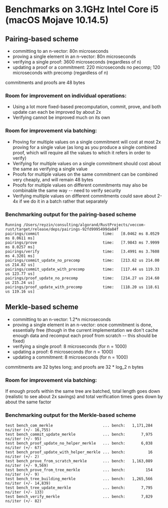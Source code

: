  # Benchmarks on 3.1GHz Intel Core i5 (macOS Mojave 10.14.5)

## Pairing-based scheme

- committing to an n-vector: 80n microseconds
- proving a single element in an n-vector: 80n microseconds
- verifying a single proof: 3600 microseconds (regardless of n)
- updating a proof or a commitment: 220 microseconds no pecomp; 120 microseconds with precomp (regardless of n)

commitments and proofs are 48 bytes

### Room for improvement on individual operations:
- Using a lot more fixed-based precomputation, commit, prove, and both update can each be improved by about 2x
- Verifying cannot be improved much on its own

### Room for improvement via batching:
- Proving for multiple values on a single commitment will cost at most 2x proving for a single value (as long as you produce a single combined proof, which will require all the values to which it refers in order to verify)
- Verifying for multiple values on a single commitment should cost about the same as verifying a single value
- Proofs for multiple values on the same commitment can be combined very cheaply, and will remain 48 bytes
- Proofs for multiple values on different commitments may also be combinable the same way -- need to verify security
- Verifying multiple values on different commitments could save about 2-4x if we do it in a batch rather that separately

### Benchmarking output for the pairing-based scheme

```
Running /Users/reyzin/consulting/algorand/RustProjects/veccom-rust/target/release/deps/pairings-92fd9995499da84f
pairings/commit                            time:   [8.0462 ms 8.0529 ms 8.0611 ms]                           
pairings/prove                             time:   [7.9843 ms 7.9999 ms 8.0257 ms]                          
pairings/verify                            time:   [3.4991 ms 3.7608 ms 4.3201 ms]                          
pairings/commit_update_no_precomp          time:   [213.62 us 214.00 us 214.82 us]
pairings/commit_update_with_precomp        time:   [117.44 us 119.33 us 123.77 us]
pairings/proof_update_no_precomp           time:   [214.27 us 214.60 us 215.24 us]
pairings/proof_update_with_precomp         time:   [118.20 us 118.61 us 119.16 us]
```

## Merkle-based scheme

- committing to an n-vector: 1.2*n microseconds
- proving a single element in an n-vector: once commitment is done, essentially free (though in the current implementation we don't cache enough data and recomput each proof from scratch -- this should be fixed)
- verifying a single proof: 8 microseconds (for n = 1000)
- updating a proof: 6 microseconds (for n = 1000)
- updating a commitment: 8 microseconds (for n = 1000)

commitments are 32 bytes long; and proofs are 32 * log_2 n bytes

### Room for improvement via batching:

If enough proofs within the same tree are batched, total length goes down (realistic to see about 2x savings) and total verification times goes down by about the same factor


### Benchmarking output for the Merkle-based scheme
```
test bench_com_merkle                      ... bench:   1,171,284 ns/iter (+/- 16,755)
test bench_commit_update_merkle            ... bench:       7,975 ns/iter (+/- 95)
test bench_proof_update_no_helper_merkle   ... bench:       6,038 ns/iter (+/- 67)
test bench_proof_update_with_helper_merkle ... bench:          16 ns/iter (+/- 2)
test bench_prove_from_scratch_merkle       ... bench:   1,163,089 ns/iter (+/- 9,569)
test bench_prove_from_tree_merkle          ... bench:         154 ns/iter (+/- 9)
test bench_tree_building_merkle            ... bench:   1,265,566 ns/iter (+/- 14,839)
test bench_tree_update_merkle              ... bench:       7,795 ns/iter (+/- 133)
test bench_verify_merkle                   ... bench:       7,829 ns/iter (+/- 82)
```

